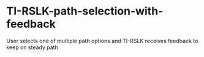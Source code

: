 # TI-RSLK-path-selection-with-feedback
 User selects one of multiple path options and TI-RSLK receives feedback to keep on steady path
